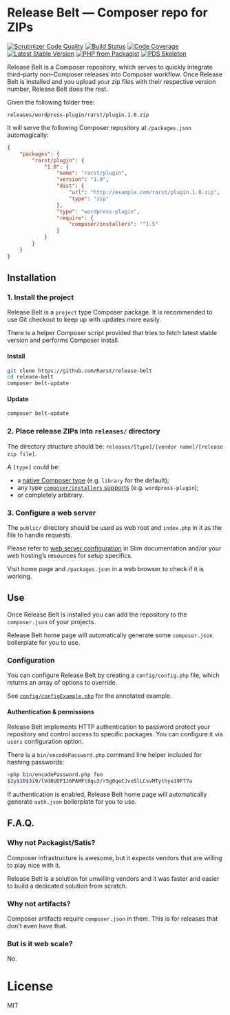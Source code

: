 # Release Belt — Composer repo for ZIPs
[![Scrutinizer Code Quality](https://scrutinizer-ci.com/g/Rarst/release-belt/badges/quality-score.png?b=master)](https://scrutinizer-ci.com/g/Rarst/release-belt/?branch=master)
[![Build Status](https://scrutinizer-ci.com/g/Rarst/release-belt/badges/build.png?b=master)](https://scrutinizer-ci.com/g/Rarst/release-belt/build-status/master)
[![Code Coverage](https://scrutinizer-ci.com/g/Rarst/release-belt/badges/coverage.png?b=master)](https://scrutinizer-ci.com/g/Rarst/release-belt/?branch=master)
[![Latest Stable Version](https://poser.pugx.org/rarst/release-belt/version)](https://packagist.org/packages/rarst/release-belt)
[![PHP from Packagist](https://img.shields.io/packagist/php-v/rarst/release-belt.svg)](https://packagist.org/packages/rarst/laps)
[![PDS Skeleton](https://img.shields.io/badge/pds-skeleton-blue.svg?style=flat-square)](https://github.com/php-pds/skeleton)

Release Belt is a Composer repository, which serves to quickly integrate third–party non–Composer releases into Composer workflow. Once Release Belt is installed and you upload your zip files with their respective version number, Release Belt does the rest.

Given the following folder tree:

```
releases/wordpress-plugin/rarst/plugin.1.0.zip
```

It will serve the following Composer repository at `/packages.json` automagically:

```json
{
    "packages": {
        "rarst/plugin": {
            "1.0": {
                "name": "rarst/plugin",
                "version": "1.0",
                "dist": {
                    "url": "http://example.com/rarst/plugin.1.0.zip",
                    "type": "zip"
                },
                "type": "wordpress-plugin",
                "require": {
                    "composer/installers": "^1.5"
                }
            }
        }
    }
}
```

## Installation

### 1. Install the project

Release Belt is a `project` type Composer package. It is recommended to use Git checkout to keep up with updates more easily.

There is a helper Composer script provided that tries to fetch latest stable version and performs Composer install. 

#### Install

```bash
git clone https://github.com/Rarst/release-belt
cd release-belt
composer belt-update
```

#### Update

```bash
composer belt-update
```

### 2. Place release ZIPs into `releases/` directory

The directory structure should be: `releases/[type]/[vendor name]/[release zip file]`.

A `[type]` could be:
- a [native Composer type](https://getcomposer.org/doc/04-schema.md#type) (e.g. `library` for the default);
- any type [`composer/installers` supports](https://github.com/composer/installers) (e.g. `wordpress-plugin`);
- or completely arbitrary.

### 3. Configure a web server

The `public/` directory should be used as web root and `index.php` in it as the file to handle requests.

Please refer to [web server configuration](https://www.slimframework.com/docs/v4/start/web-servers.html) in Slim documentation and/or your web hosting’s resources for setup specifics.

Visit home page and `/packages.json` in a web browser to check if it is working.

## Use

Once Release Belt is installed you can add the repository to the `composer.json` of your projects.

Release Belt home page will automatically generate some `composer.json` boilerplate for you to use.

### Configuration

You can configure Release Belt by creating a `config/config.php` file, which returns an array of options to override.

See [`config/configExample.php`](config/configExample.php) for the annotated example.

#### Authentication & permissions

Release Belt implements HTTP authentication to password protect your repository and control access to specific packages. You can configure it via `users` configuration option.

There is a `bin/encodePassword.php` command line helper included for hashing passwords:

```bash
>php bin/encodePassword.php foo
$2y$10$3i9/lVd8UOFIJ6PAMFt8gu3/r5g0qeCJvoSlLCsvMTythye19F77a
```

If authentication is enabled, Release Belt home page will automatically generate `auth.json` boilerplate for you to use.

## F.A.Q.

### Why not Packagist/Satis?

Composer infrastructure is awesome, but it expects vendors that are willing to play nice with it.

Release Belt is a solution for unwilling vendors and it was faster and easier to build a dedicated solution from scratch. 

### Why not artifacts?

Composer artifacts require `composer.json` in them. This is for releases that don't even have that.

### But is it web scale?

No.

# License

MIT

